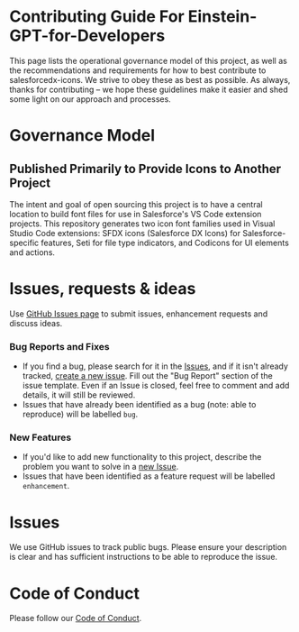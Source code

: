 # Contributing Guide For Einstein-GPT-for-Developers

This page lists the operational governance model of this project, as well as the recommendations and requirements for how to best contribute to salesforcedx-icons. We strive to obey these as best as possible. As always, thanks for contributing – we hope these guidelines make it easier and shed some light on our approach and processes.

# Governance Model

## Published Primarily to Provide Icons to Another Project

The intent and goal of open sourcing this project is to have a central location to build font files for use in Salesforce's VS Code extension projects. This repository generates two icon font families used in Visual Studio Code extensions: SFDX icons (Salesforce DX Icons) for Salesforce-specific features, Seti for file type indicators, and Codicons for UI elements and actions.

# Issues, requests & ideas

Use [GitHub Issues page](https://github.com/forcedotcom/salesforcedx-icons/issues) to submit issues, enhancement requests and discuss ideas.

### Bug Reports and Fixes
-  If you find a bug, please search for it in the [Issues](https://github.com/forcedotcom/salesforcedx-icons/issues), and if it isn't already tracked,
   [create a new issue](https://github.com/forcedotcom/salesforcedx-icons/issues/new). Fill out the "Bug Report" section of the issue template. Even if an Issue is closed, feel free to comment and add details, it will still
   be reviewed.
-  Issues that have already been identified as a bug (note: able to reproduce) will be labelled `bug`.

### New Features
-  If you'd like to add new functionality to this project, describe the problem you want to solve in a [new Issue](https://github.com/salesforcedx-icons/issues/new).
-  Issues that have been identified as a feature request will be labelled `enhancement`.

# Issues
We use GitHub issues to track public bugs. Please ensure your description is
clear and has sufficient instructions to be able to reproduce the issue.

# Code of Conduct
Please follow our [Code of Conduct](CODE_OF_CONDUCT.md).
